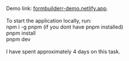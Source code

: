 Demo link: [formbuilderr-demo.netlify.app](https://formbuilderr-demo.netlify.app/).<br /><br />
To start the application locally, run:<br />
npm i -g pnpm (if you dont have pnpm installed)<br />
pnpm install<br />
pnpm dev<br /><br />
I have spent approximately 4 days on this task.

 
 
